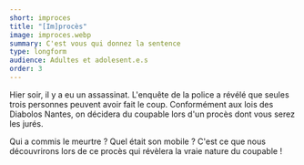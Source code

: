 ```yaml
---
short: improces
title: "[Im]procès"
image: improces.webp
summary: C'est vous qui donnez la sentence
type: longform
audience: Adultes et adolesent.e.s
order: 3
---
```


Hier soir, il y a eu un assassinat. L'enquête de la police a révélé que seules trois personnes peuvent avoir fait le coup. Conformément aux lois des Diabolos Nantes, on décidera du coupable lors d'un procès dont vous serez les jurés.

Qui a commis le meurtre ? Quel était son mobile ? C'est ce que nous découvrirons lors de ce procès qui révèlera la vraie nature du coupable !